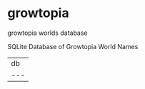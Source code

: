 # growtopia
growtopia worlds database


SQLite Database of Growtopia World Names

|   |
|---|
| db |
|---|
